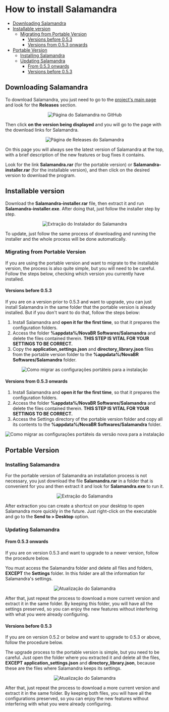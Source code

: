 # How to install Salamandra

- [Downloading Salamandra](#downloading-salamandra)
- [Installable version](#installable-version)
  - [Migrating from Portable Version](#migrating-from-portable-version)
    - [Versions before 0.5.3](#versions-before-053)
    - [Versions from 0.5.3 onwards](#versions-from-053-onwards)
- [Portable Version](#portable-version)
  - [Installing Salamandra](#installing-salamandra)
  - [Updating Salamandra](#updating-salamandra)
    - [From 0.5.3 onwards](#from-053-onwards)
    - [Versions before 0.5.3](#versions-before-053)

## Downloading Salamandra

To download Salamandra, you just need to go to the [project's main page](https://github.com/ocarolino/SalamandraRadio) and look for the **Releases** section.

<p align="center">
<img src="Images/How To Install/SalamandraGitHub.png" alt="Página do Salamandra no GitHub" />
</p>

Then click **on the version being displayed** and you will go to the page with the download links for Salamandra.

<p align="center">
<img src="Images/How To Install/SalamandraReleases.png" alt="Página de Releases do Salamandra" />
</p>

On this page you will always see the latest version of Salamandra at the top, with a brief description of the new features or bug fixes it contains.

Look for the link **Salamandra.rar** (for the portable version) or **Salamandra-installer.rar** (for the installable version), and then click on the desired version to download the program.

## Installable version

Download the **Salamandra-installer.rar** file, then extract it and run **Salamandra-installer.exe**. After doing that, just follow the installer step by step.

<p align="center">
<img src="Images/How To Install/ExtractingSalamandraInstaller.webp" alt="Extração do Instalador do Salamandra" />
</p>

To update, just follow the same process of downloading and running the installer and the whole process will be done automatically.

### Migrating from Portable Version

If you are using the portable version and want to migrate to the installable version, the process is also quite simple, but you will need to be careful. Follow the steps below, checking which version you currently have installed.

#### Versions before 0.5.3

If you are on a version prior to 0.5.3 and want to upgrade, you can just install Salamandra in the same folder that the portable version is already installed. But if you don't want to do that, follow the steps below:

1. Install Salamandra and **open it for the first time**, so that it prepares the configuration folders.
2. Access the folder **%appdata%/NovaBR Softwares/Salamandra** and delete the files contained therein. **THIS STEP IS VITAL FOR YOUR SETTINGS TO BE CORRECT.**
3. Copy the **application_settings.json** and **directory_library.json** files from the portable version folder to the **%appdata%/NovaBR Softwares/Salamandra** folder.

<p align="center">
<img src="Images/How To Install/MigratingSalamandraSettings.webp" alt="Como migrar as configurações portáteis para a instalação" />
</p>

#### Versions from 0.5.3 onwards

1. Install Salamandra and **open it for the first time**, so that it prepares the configuration folders.
2. Access the folder **%appdata%/NovaBR Softwares/Salamandra** and delete the files contained therein. **THIS STEP IS VITAL FOR YOUR SETTINGS TO BE CORRECT.**
3. Access the Settings directory of the portable version folder and copy all its contents to the **%appdata%/NovaBR Softwares/Salamandra** folder.

<p align="center">
<img src="Images/How To Install/MigratingSalamandraFromSettingsFolder.webp" alt="Como migrar as configurações portáteis da versão nova para a instalação" />
</p>

## Portable Version

### Installing Salamandra

For the portable version of Salamandra an installation process is not necessary, you just download the file **Salamandra.rar** in a folder that is convenient for you and then extract it and look for **Salamandra.exe** to run it.

<p align="center">
<img src="Images/How To Install/ExtractingSalamandra.webp" alt="Extração do Salamandra" />
</p>

After extraction you can create a shortcut on your desktop to open Salamandra more quickly in the future. Just right-click on the executable and go to the **Send to > Desktop** option.

### Updating Salamandra

#### From 0.5.3 onwards

If you are on version 0.5.3 and want to upgrade to a newer version, follow the procedure below.

You must access the Salamandra folder and delete all files and folders, **EXCEPT** the **Settings** folder. In this folder are all the information for Salamandra's settings.

<p align="center">
<img src="Images/How To Install/UpdatingSalamandraSettingsFolder.webp" alt="Atualização do Salamandra" />
</p>

After that, just repeat the process to download a more current version and extract it in the same folder. By keeping this folder, you will have all the settings preserved, so you can enjoy the new features without interfering with what you were already configuring.

#### Versions before 0.5.3

If you are on version 0.5.2 or below and want to upgrade to 0.5.3 or above, follow the procedure below.

The upgrade process to the portable version is simple, but you need to be careful. Just open the folder where you extracted it and delete all the files, **EXCEPT** **application_settings.json** and **directory_library.json**, because these are the files where Salamandra keeps its settings.

<p align="center">
<img src="Images/How To Install/UpdatingSalamandra.webp" alt="Atualização do Salamandra" />
</p>

After that, just repeat the process to download a more current version and extract it in the same folder. By keeping both files, you will have all the configurations preserved, so you can enjoy the new features without interfering with what you were already configuring.